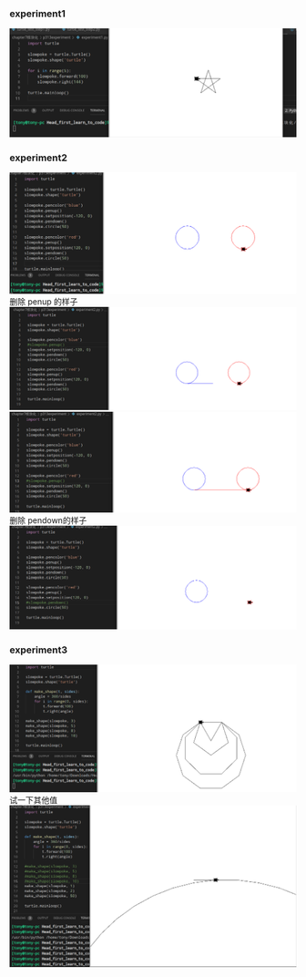 ### experiment1
![experiment3](experiment1.png)
### experiment2
![experiment3](experiment2.png)
删除 penup 的样子
![experiment2_2.png](experiment2_2.png)
![experiment2_3.png](experiment2_3.png)
删除 pendown的样子
![experiment2_1.png](experiment2_1.png)
### experiment3
![experiment3](experiment3.png)
试一下其他值
![experiment3_1.png](experiment3_1.png)